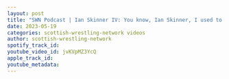 ```yaml
---
layout: post
title: "SWN Podcast | Ian Skinner IV: You know, Ian Skinner, I used to think you were crazy..."
date: 2023-05-19
categories: scottish-wrestling-network videos
author: scottish-wrestling-network
spotify_track_id: 
youtube_video_id: jvKVpMZ3YcQ
apple_track_id: 
youtube_metadata: 
---
```

